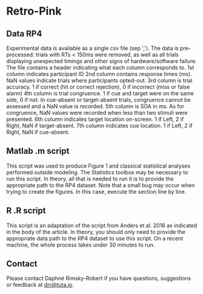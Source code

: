 # Retro-Pink

## Data RP4
Experimental data is available as a single csv file (sep ','). The data is pre-processed: trials with RTs < 150ms were removed, as well as all trials displaying unexpected timings and other signs of hardware/software failure.
The file contains a header indicating what each column corresponds to.
1st column indicates participant ID
2nd column contains response times (ms). NaN values indicate trials where participants opted-out.
3rd column is trial accuracy. 1 if correct (hit or correct rejection), 0 if incorrect (miss or false alarm)
4th column is trial congruence. 1 if cue and target were on the same side, 0 if not. In cue-absent or target-absent trials, congruence cannot be assessed and a NaN value is recorded. 
5th column is SOA in ms. As for congruence, NaN values were recorded when less than two stimuli were presented.
6th column indicates target location on-screen. 1 if Left, 2 if Right, NaN if target-absent.
7th column indicates cue location. 1 if Left, 2 if Right, NaN if cue-absent.

## Matlab .m script
This script was used to produce Figure 1 and classical statistical analyses performed outside modeling. The Statistics toolbox may be necessary to run this script. In theory, all that is needed to run it is to provide the appropriate path to the RP4 dataset.
Note that a small bug may occur when trying to create the figures. In this case, execute the section line by line.

## R .R script
This script is an adaptation of the script from Anders et al. 2016 as indicated in the body of the article. In theory, you should only need to provide the appropriate data path to the RP4 dataset to use this script. On a recent machine, the whole process takes under 30 minutes to run.

## Contact
Please contact Daphné Rimsky-Robert if you have questions, suggestions or feedback at drr@tuta.io.
